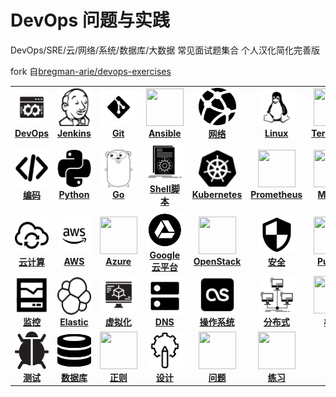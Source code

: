 # DevOps 问题与实践

DevOps/SRE/云/网络/系统/数据库/大数据 常见面试题集合 个人汉化简化完善版

fork 自[bregman-arie/devops-exercises](https://github.com/bregman-arie/devops-exercises)

<link rel="stylesheet" href="https://cdn.jsdelivr.net/npm/bootstrap@4.4.1/dist/css/bootstrap.min.css" integrity="sha384-Vkoo8x4CGsO3+Hhxv8T/Q5PaXtkKtu6ug5TOeNV6gBiFeWPGFN9MuhOf23Q9Ifjh" crossorigin="anonymous">

<center>
<table class="table">
<tbody>
  <tr>
    <td align="center" style="width: 60px;height: 60px">
      <a href="./catagories/devops.md"><img src="images/devops.svg" height="60px" width="60px" /><br /><b>DevOps</b></a>
    </td>
    <td align="center" style="width: 60px;height: 60px">
      <a href="./catagories/jenkins.md"><img src="images/jenkins.svg" height="60px" width="60px" /><br /><b>Jenkins</b></a>
    </td>
    <td align="center" style="width: 60px;height: 60px">
      <a href="./catagories/git.md"><img src="images/git.svg" height="60px" width="60px" /><br /><b>Git</b></a><br />
    </td>
    <td align="center" style="width: 60px;height: 60px">
      <a href="./catagories/ansible.md"><img src="images/ansible.png" height="60px" width="60px" /><br /><b>Ansible</b></a>
    </td>
    <td align="center" style="width: 60px;height: 60px">
      <a href="./catagories/network.md"><img src="images/network.svg" height="60px" width="60px" /><br /><b>网络</b></a>
    </td>
    <td align="center" style="width: 60px;height: 60px">
      <a href="./catagories/linux.md"><img src="images/linux.svg" height="60px" width="60px" /><br /><b>Linux</b></a>
    </td>
    <td align="center" style="width: 60px;height: 60px">
      <a href="./catagories/terraform.md"><img src="images/terraform.png" height="60px" width="60px" /><br /><b>Terraform</b></a>
    </td>
    <td align="center" style="width: 60px;height: 60px">
      <a href="./catagories/docker.md"><img src="images/docker.svg" height="60px" width="60px" /><br /><b>Docker</b></a>
    </td>
  </tr>
  <tr>
    <td align="center" style="width: 60px;height: 60px">
      <a href="./catagories/coding.md"><img src="images/coding.svg" height="60px" width="60px" /><br /><b>编码</b></a>
    </td>
    <td align="center" style="width: 60px;height: 60px">
      <a href="./catagories/python.md"><img src="images/python.svg" height="60px" width="60px" /><br /><b>Python</b></a>
    </td>
    <td align="center" style="width: 60px;height: 60px">
      <a href="./catagories/go.md"><img src="images/go.svg" height="60px" width="60px" /><br /><b>Go</b></a>
    </td>
    <td align="center" style="width: 60px;height: 60px">
      <a href="./catagories/shell.md"><img src="images/shell.svg" height="60px" width="60px" /><br /><b>Shell脚本</b></a>
    </td>
    <td align="center" style="width: 60px;height: 60px">
      <a href="./catagories/kubernetes.md"><img src="images/kubernetes.svg" height="60px" width="60px" /><br /><b>Kubernetes</b></a>
    </td>
    <td align="center" style="width: 60px;height: 60px">
      <a href="./catagories/prometheus.md"><img src="images/prometheus.png" height="60px" width="60px" /><br /><b>Prometheus</b></a>
    </td>
    <td align="center" style="width: 60px;height: 60px">
      <a href="./catagories/mongo.md"><img src="images/mongo.png" height="60px" width="60px" /><br /><b>Mongo</b></a>
    </td>
    <td align="center" style="width: 60px;height: 60px">
      <a href="./catagories/sql.md"><img src="images/sql.svg" height="60px" width="60px" /><br /><b>SQL</b></a>
    </td>
  </tr>
  <tr>
    <td align="center" style="width: 60px;height: 60px">
      <a href="./catagories/cloud.md"><img src="images/cloud.svg" height="60px" width="60px" /><br /><b>云计算</b></a>
    </td>
    <td align="center" style="width: 60px;height: 60px">
      <a href="./catagories/aws.md"><img src="images/aws.svg" height="60px" width="60px" /><br /><b>AWS</b></a>
    </td>
    <td align="center" style="width: 60px;height: 60px">
      <a href="./catagories/azure.md"><img src="images/azure.png" height="60px" width="60px" /><br /><b>Azure</b></a>
    </td>
    <td align="center" style="width: 60px;height: 60px">
      <a href="./catagories/googlecloud.md"><img src="images/googlecloud.svg" height="60px" width="60px" /><br /><b>Google云平台</b></a>
    </td>
    <td align="center" style="width: 60px;height: 60px">
      <a href="./catagories/openstack.md"><img src="images/openstack.png" height="60px" width="60px" /><br /><b>OpenStack</b></a>
    </td>
    <td align="center" style="width: 60px;height: 60px">
      <a href="./catagories/security.md"><img src="images/security.svg" height="60px" width="60px" /><br /><b>安全</b></a>
    </td>
    <td align="center">
      <a href="./catagories/puppet.md"><img src="images/puppet.png" height="60px" width="60px" /><br /><b>Puppet</b></a>
    </td>
    <td align="center" style="width: 60px;height: 60px">
      <a href="./catagories/openshift.md"><img src="images/openshift.png" height="60px" width="60px" /><br /><b>OpenShift</b></a>
    </td>
  </tr>
  <tr>
    <td align="center" style="width: 60px;height: 60px">
      <a href="./catagories/monitoring.md"><img src="images/monitoring.svg" height="60px" width="60px" /><br /><b>监控</b></a>
    </td>
    <td align="center" style="width: 60px;height: 60px">
      <a href="./catagories/elastic.md"><img src="images/elastic.svg" height="60px" width="60px" /><br /><b>Elastic</b></a>
    </td>
    <td align="center" style="width: 60px;height: 60px">
      <a href="./catagories/virtualization.md"><img src="images/virtualization.svg" height="60px"
          width="60px" /><br /><b>虚拟化</b></a>
    </td>
    <td align="center" style="width: 60px;height: 60px">
      <a href="./catagories/dns.md"><img src="images/dns.svg" height="60px" width="60px" /><br /><b>DNS</b></a>
    </td>
    <td align="center" style="width: 60px;height: 60px">
      <a href="./catagories/os.md"><img src="images/os.svg" height="60px" width="60px" /><br /><b>操作系统</b></a>
    </td>
    <td align="center" style="width: 60px;height: 60px">
      <a href="./catagories/distributed.md"><img src="images/distributed.svg" height="60px" width="60px" /><br /><b>分布式</b></a>
    </td>
    <td align="center" style="width: 60px;height: 60px">
      <a href="./catagories/general.md"><img src="images/general.png" height="60px" width="60px" /><br /><b>概述</b></a>
    </td>
    <td align="center" style="width: 60px;height: 60px">
      <a href="./catagories/hr.md"><img src="images/hr.svg" height="60px" width="60px" /><br /><b>HR</b></a>
    </td>
  </tr>
  <tr>
    <td align="center" style="width: 60px;height: 60px">
      <a href="./catagories/testing.md"><img src="images/bug.svg" height="60px" width="60px" /><br /><b>测试</b></a>
    </td>
    <td align="center" style="width: 60px;height: 60px">
      <a href="./catagories/databases.md"><img src="images/database.svg" height="60px" width="60px" /><br /><b>数据库</b></a>
    </td>
    <td align="center" style="width: 60px;height: 60px">
      <a href="./catagories/regex.md"><img src="images/regex.png" height="60px" width="60px" /><br /><b>正则</b></a>
    </td>
    <td align="center" style="width: 60px;height: 60px">
      <a href="./catagories/design.md"><img src="images/design.svg" height="60px" width="60px" /><br /><b>设计</b></a>
    </td>
    <td align="center" style="width: 60px;height: 60px">
      <a href="#questions-you-ask"><img src="images/you.png" height="60px" width="60px" /><br /><b>问题</b></a>
    </td>
    <td align="center" style="width: 60px;height: 60px">
      <a href="#exercises"><img src="images/exercises.png" height="60px" width="60px" /><br /><b>练习</b></a>
    </td>
  </tr>
  </tbody>
</table>
</center>
